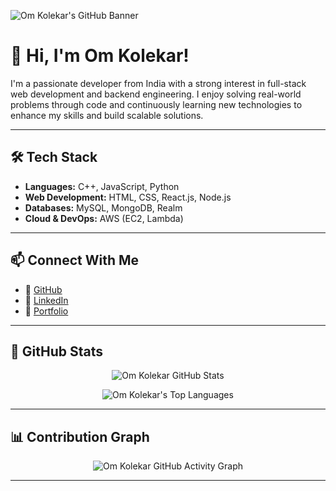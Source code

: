![Om Kolekar's GitHub Banner](https://github.com/kolekarom/kolekarom/blob/main/banner.png)

# 👋 Hi, I'm Om Kolekar!

I'm a passionate developer from India with a strong interest in full-stack web development and backend engineering. I enjoy solving real-world problems through code and continuously learning new technologies to enhance my skills and build scalable solutions.

---

## 🛠️ Tech Stack

- **Languages:** C++, JavaScript, Python  
- **Web Development:** HTML, CSS, React.js, Node.js  
- **Databases:** MySQL, MongoDB, Realm  
- **Cloud & DevOps:** AWS (EC2, Lambda)

---

## 📫 Connect With Me

- 🔗 [GitHub](https://github.com/kolekarom)  
- 🔗 [LinkedIn](https://www.linkedin.com/in/om-kolekar/)  
- 🔗 [Portfolio](https://portfolio-beige-six-45.vercel.app/)

---

## 🚀 GitHub Stats

<p align="center">
  <img src="https://github-readme-stats.vercel.app/api?username=kolekarom&show_icons=true&theme=github_dark&hide_border=true" alt="Om Kolekar GitHub Stats" />
</p>

<p align="center">
  <img src="https://github-readme-stats.vercel.app/api/top-langs/?username=kolekarom&layout=compact&theme=github_dark&hide_border=true" alt="Om Kolekar's Top Languages" />
</p>

---

## 📊 Contribution Graph

<p align="center">
  <img src="https://github-readme-activity-graph.vercel.app/graph?username=kolekarom&theme=github-compact&hide_border=true&radius=8" alt="Om Kolekar GitHub Activity Graph" />
</p>

---
